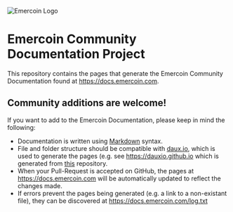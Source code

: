 ![Emercoin Logo](/images/Logo_2017_250x86(purple).png)

# Emercoin Community Documentation Project

This repository contains the pages that generate the Emercoin Community Documentation found at <https://docs.emercoin.com>.

## Community additions are welcome!

If you want to add to the Emercoin Documentation, please keep in mind the following:

* Documentation is written using [Markdown](https://guides.github.com/features/mastering-markdown/) syntax. 
* File and folder structure should be compatible with [daux.io](https://dauxio.github.io/), which is used to generate the pages (e.g. see <https://dauxio.github.io> which is generated from [this](https://github.com/dauxio/daux.io/blob/master/docs>) repository.
* When your Pull-Request is accepted on GitHub, the pages at <https://docs.emercoin.com> will be automatically updated to reflect the changes made.
* If errors prevent the pages being generated (e.g. a link to a non-existant file), they can be discovered at <https://docs.emercoin.com/log.txt>
